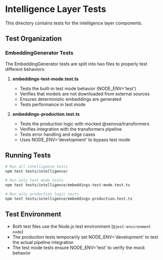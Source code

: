 # Intelligence Layer Tests

This directory contains tests for the intelligence layer components.

## Test Organization

### EmbeddingGenerator Tests

The EmbeddingGenerator tests are split into two files to properly test different behaviors:

1. **embeddings-test-mode.test.ts**
   - Tests the built-in test mode behavior (NODE_ENV='test')
   - Verifies that models are not downloaded from external sources
   - Ensures deterministic embeddings are generated
   - Tests performance in test mode

2. **embeddings-production.test.ts**
   - Tests the production logic with mocked @xenova/transformers
   - Verifies integration with the transformers pipeline
   - Tests error handling and edge cases
   - Uses NODE_ENV='development' to bypass test mode

## Running Tests

```bash
# Run all intelligence tests
npm test tests/intelligence/

# Run only test mode tests
npm test tests/intelligence/embeddings-test-mode.test.ts

# Run only production logic tests
npm test tests/intelligence/embeddings-production.test.ts
```

## Test Environment

- Both test files use the Node.js test environment (`@jest-environment node`)
- The production tests temporarily set NODE_ENV='development' to test the actual pipeline integration
- The test mode tests ensure NODE_ENV='test' to verify the mock behavior